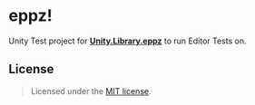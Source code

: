 # eppz!

Unity Test project for [**Unity.Library.eppz**](https://github.com/eppz/Unity.Library.eppz) to run Editor Tests on.

## License

> Licensed under the [MIT license](http://en.wikipedia.org/wiki/MIT_License).